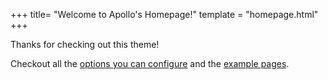 +++
title= "Welcome to Apollo's Homepage!"
template = "homepage.html"
+++

Thanks for checking out this theme!

Checkout all the [options you can configure](./posts/configuration) and the [example pages](./tags/example/).